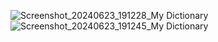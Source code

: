 ![Screenshot_20240623_191228_My Dictionary](https://github.com/predator313/DictionaryApp/assets/81215038/45e8bc5d-5066-4857-bad5-82d46aaba923)
![Screenshot_20240623_191245_My Dictionary](https://github.com/predator313/DictionaryApp/assets/81215038/c010bb19-3590-4814-8f45-59c6599eae5b)
